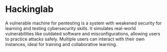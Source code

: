 # Hackinglab
A vulnerable machine for pentesting is a system with weakened security for learning and testing cybersecurity skills. It simulates real-world vulnerabilities like outdated software and misconfigurations, allowing users to practice attacks safely. Multiple users can interact with their own instances, ideal for training and collaborative learning.
